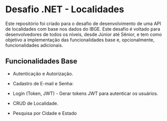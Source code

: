 
# Desafio .NET - Localidades

Este repositório foi criado para o desafio de desenvolvimento de uma API de localidades com base nos dados do IBGE. Este desafio é voltado para desenvolvedores de todos os níveis, desde Júnior até Sênior, e tem como objetivo a implementação das funcionalidades base e, opcionalmente, funcionalidades adicionais.



## Funcionalidades Base

- Autenticação e Autorização.

- Cadastro de E-mail e Senha: 

- Login (Token, JWT) - Gerar tokens JWT para autenticar os usuários.

- CRUD de Localidade.

- Pesquisa por Cidade e Estado

